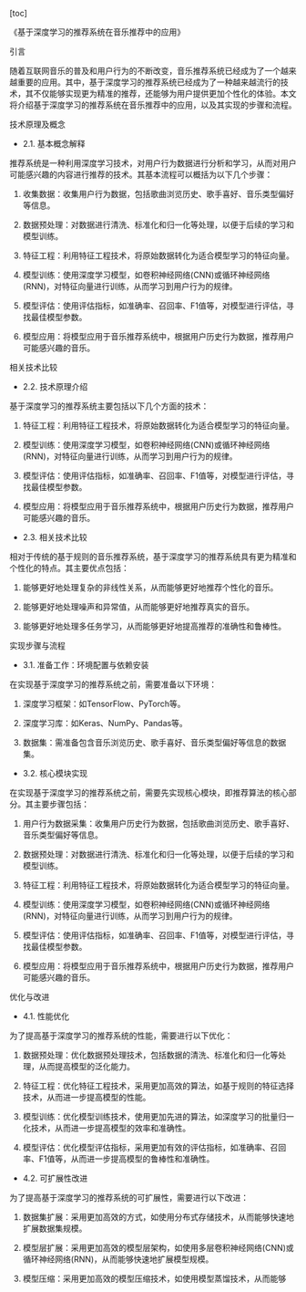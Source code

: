 
[toc]                    
                
                
《基于深度学习的推荐系统在音乐推荐中的应用》

引言

随着互联网音乐的普及和用户行为的不断改变，音乐推荐系统已经成为了一个越来越重要的应用。其中，基于深度学习的推荐系统已经成为了一种越来越流行的技术，其不仅能够实现更为精准的推荐，还能够为用户提供更加个性化的体验。本文将介绍基于深度学习的推荐系统在音乐推荐中的应用，以及其实现的步骤和流程。

技术原理及概念

- 2.1. 基本概念解释

推荐系统是一种利用深度学习技术，对用户行为数据进行分析和学习，从而对用户可能感兴趣的内容进行推荐的技术。其基本流程可以概括为以下几个步骤：

1. 收集数据：收集用户行为数据，包括歌曲浏览历史、歌手喜好、音乐类型偏好等信息。

2. 数据预处理：对数据进行清洗、标准化和归一化等处理，以便于后续的学习和模型训练。

3. 特征工程：利用特征工程技术，将原始数据转化为适合模型学习的特征向量。

4. 模型训练：使用深度学习模型，如卷积神经网络(CNN)或循环神经网络(RNN)，对特征向量进行训练，从而学习到用户行为的规律。

5. 模型评估：使用评估指标，如准确率、召回率、F1值等，对模型进行评估，寻找最佳模型参数。

6. 模型应用：将模型应用于音乐推荐系统中，根据用户历史行为数据，推荐用户可能感兴趣的音乐。

相关技术比较

- 2.2. 技术原理介绍

基于深度学习的推荐系统主要包括以下几个方面的技术：

1. 特征工程：利用特征工程技术，将原始数据转化为适合模型学习的特征向量。

2. 模型训练：使用深度学习模型，如卷积神经网络(CNN)或循环神经网络(RNN)，对特征向量进行训练，从而学习到用户行为的规律。

3. 模型评估：使用评估指标，如准确率、召回率、F1值等，对模型进行评估，寻找最佳模型参数。

4. 模型应用：将模型应用于音乐推荐系统中，根据用户历史行为数据，推荐用户可能感兴趣的音乐。


- 2.3. 相关技术比较

相对于传统的基于规则的音乐推荐系统，基于深度学习的推荐系统具有更为精准和个性化的特点。其主要优点包括：

1. 能够更好地处理复杂的非线性关系，从而能够更好地推荐个性化的音乐。

2. 能够更好地处理噪声和异常值，从而能够更好地推荐真实的音乐。

3. 能够更好地处理多任务学习，从而能够更好地提高推荐的准确性和鲁棒性。

实现步骤与流程

- 3.1. 准备工作：环境配置与依赖安装

在实现基于深度学习的推荐系统之前，需要准备以下环境：

1. 深度学习框架：如TensorFlow、PyTorch等。

2. 深度学习库：如Keras、NumPy、Pandas等。

3. 数据集：需准备包含音乐浏览历史、歌手喜好、音乐类型偏好等信息的数据集。

- 3.2. 核心模块实现

在实现基于深度学习的推荐系统之前，需要先实现核心模块，即推荐算法的核心部分。其主要步骤包括：

1. 用户行为数据采集：收集用户历史行为数据，包括歌曲浏览历史、歌手喜好、音乐类型偏好等信息。

2. 数据预处理：对数据进行清洗、标准化和归一化等处理，以便于后续的学习和模型训练。

3. 特征工程：利用特征工程技术，将原始数据转化为适合模型学习的特征向量。

4. 模型训练：使用深度学习模型，如卷积神经网络(CNN)或循环神经网络(RNN)，对特征向量进行训练，从而学习到用户行为的规律。

5. 模型评估：使用评估指标，如准确率、召回率、F1值等，对模型进行评估，寻找最佳模型参数。

6. 模型应用：将模型应用于音乐推荐系统中，根据用户历史行为数据，推荐用户可能感兴趣的音乐。

优化与改进

- 4.1. 性能优化

为了提高基于深度学习的推荐系统的性能，需要进行以下优化：

1. 数据预处理：优化数据预处理技术，包括数据的清洗、标准化和归一化等处理，从而提高模型的泛化能力。

2. 特征工程：优化特征工程技术，采用更加高效的算法，如基于规则的特征选择技术，从而进一步提高模型的性能。

3. 模型训练：优化模型训练技术，使用更加先进的算法，如深度学习的批量归一化技术，从而进一步提高模型的效率和准确性。

4. 模型评估：优化模型评估指标，采用更加有效的评估指标，如准确率、召回率、F1值等，从而进一步提高模型的鲁棒性和准确性。

- 4.2. 可扩展性改进

为了提高基于深度学习的推荐系统的可扩展性，需要进行以下改进：

1. 数据集扩展：采用更加高效的方式，如使用分布式存储技术，从而能够快速地扩展数据集规模。

2. 模型层扩展：采用更加高效的模型层架构，如使用多层卷积神经网络(CNN)或循环神经网络(RNN)，从而能够快速地扩展模型规模。

3. 模型压缩：采用更加高效的模型压缩技术，如使用模型蒸馏技术，从而能够

